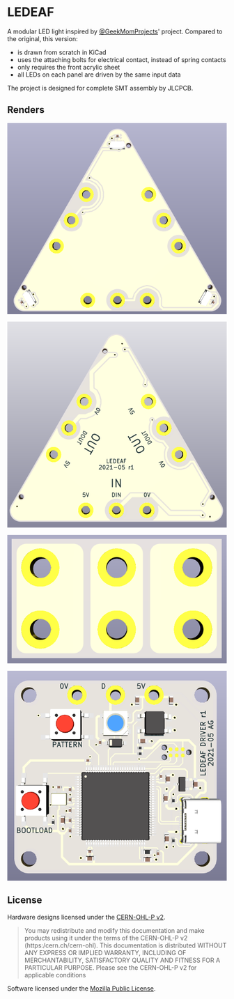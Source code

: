 # LEDEAF

A modular LED light inspired by [@GeekMomProjects]' project. Compared to the
original, this version:

* is drawn from scratch in KiCad
* uses the attaching bolts for electrical contact, instead of spring contacts
* only requires the front acrylic sheet
* all LEDs on each panel are driven by the same input data

[@GeekMomProjects]: https://twitter.com/GeekMomProjects/status/1269671840512794624

The project is designed for complete SMT assembly by JLCPCB.

## Renders

![](triangle/top.png)

![](triangle/bottom.png)

![](bridge/top.png)

![](driver/top.png)

## License

Hardware designs licensed under the [CERN-OHL-P v2].

[CERN-OHL-P v2]: LICENSE_CERN_OHL_P_v2.txt

> You may redistribute and modify this documentation and make products
> using it under the terms of the CERN-OHL-P v2 (https:/cern.ch/cern-ohl).
> This documentation is distributed WITHOUT ANY EXPRESS OR IMPLIED
> WARRANTY, INCLUDING OF MERCHANTABILITY, SATISFACTORY QUALITY
> AND FITNESS FOR A PARTICULAR PURPOSE. Please see the CERN-OHL-P v2
> for applicable conditions

Software licensed under the [Mozilla Public License].

[Mozilla Public License]: LICENSE_MPL.txt
